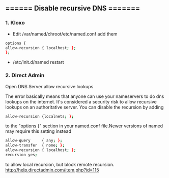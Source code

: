 ## ====== Disable recursive DNS =======
### 1. Kloxo
 - Edit /var/named/chroot/etc/named.conf
   add them
```sh
options {
allow-recursion { localhost; };
};
```
 - /etc/init.d/named restart

### 2. Direct Admin
Open DNS Server allow recursive lookups

The error basically means that anyone can use your nameservers to do dns lookups on the internet.
It's considered a security risk to allow recursive lookups on an authoritative server.  You can disable the recursion by adding

```sh
allow-recursion {localnets; };
```
to the "options {" section in your named.conf file.Newer versions of named may require this setting instead

```sh
allow-query     { any; };
allow-transfer  { none; };
allow-recursion { localhost; };
recursion yes;
```
to allow local recursion, but block remote recursion.
http://help.directadmin.com/item.php?id=115
